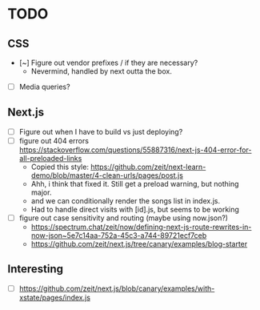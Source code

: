 # TODO

## CSS

- [~] Figure out vendor prefixes / if they are necessary?
  - Nevermind, handled by next outta the box.
- [ ] Media queries?

## Next.js

- [ ] Figure out when I have to build vs just deploying?
- [ ] figure out 404 errors https://stackoverflow.com/questions/55887316/next-js-404-error-for-all-preloaded-links
  - Copied this style: https://github.com/zeit/next-learn-demo/blob/master/4-clean-urls/pages/post.js
  - Ahh, i think that fixed it. Still get a preload warning, but nothing major.
  - and we can conditionally render the songs list in index.js.
  - Had to handle direct visits with [id].js, but seems to be working
- [ ] figure out case sensitivity and routing (maybe using now.json?)
  - https://spectrum.chat/zeit/now/defining-next-js-route-rewrites-in-now-json~5e7c14aa-752a-45c3-a744-89721ecf7ceb
  - https://github.com/zeit/next.js/tree/canary/examples/blog-starter

## Interesting

- [ ] https://github.com/zeit/next.js/blob/canary/examples/with-xstate/pages/index.js
